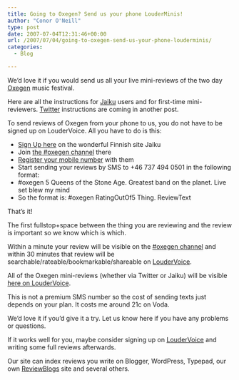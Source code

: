 ```yaml
---
title: Going to Oxegen? Send us your phone LouderMinis!
author: "Conor O'Neill"
type: post
date: 2007-07-04T12:31:46+00:00
url: /2007/07/04/going-to-oxegen-send-us-your-phone-louderminis/
categories:
  - Blog

---
```

We&#8217;d love it if you would send us all your live mini-reviews of the two day [Oxegen][1] music festival.

Here are all the instructions for [Jaiku][2] users and for first-time mini-reviewers. [Twitter][3] instructions are coming in another post.

To send reviews of Oxegen from your phone to us, you do not have to be signed up on LouderVoice. All you have to do is this:

  * [Sign Up here][2] on the wonderful Finnish site Jaiku
  * Join [the #oxegen channel][4] there
  * [Register your mobile number][5] with them
  * Start sending your reviews by SMS to +46 737 494 0501 in the following format:
  * #oxegen 5 Queens of the Stone Age. Greatest band on the planet. Live set blew my mind
  * So the format is: #oxegen RatingOutOf5 Thing. ReviewText

That&#8217;s it!

The first fullstop+space between the thing you are reviewing and the review is important so we know which is which.

Within a minute your review will be visible on the [#oxegen channel][4] and within 30 minutes that review will be searchable/rateable/bookmarkable/shareable on [LouderVoice][6].

All of the Oxegen mini-reviews (whether via Twitter or Jaiku) will be visible [here on LouderVoice][7].

This is not a premium SMS number so the cost of sending texts just depends on your plan. It costs me around 21c on Voda.

We&#8217;d love it if you&#8217;d give it a try. Let us know here if you have any problems or questions.

If it works well for you, maybe consider signing up on [LouderVoice][6] and writing some full reviews afterwards.

Our site can index reviews you write on Blogger, WordPress, Typepad, our own [ReviewBlogs][8] site and several others.

 [1]: http://www.oxegen.ie/
 [2]: http://www.jaiku.com/
 [3]: http://twitter.com/
 [4]: http://www.jaiku.com/channel/oxegen
 [5]: http://jaiku.com/settings/mobile
 [6]: http://www.loudervoice.com/
 [7]: http://www.loudervoice.com/tags/oxegen
 [8]: http://reviewblogs.loudervoice.com/